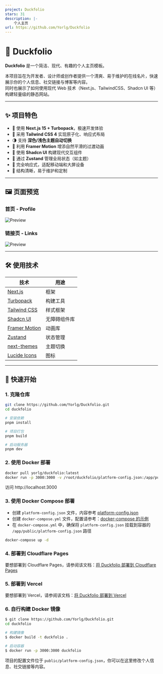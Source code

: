 ```yaml
---
project: Duckfolio
stars: 31
description: |-
    个人主页
url: https://github.com/Yorlg/Duckfolio
---
```


# 🦆 Duckfolio

**Duckfolio** 是一个简洁、现代、有趣的个人主页模板。

本项目旨在为开发者、设计师或创作者提供一个清爽、易于维护的在线名片，快速展示你的个人信息、社交链接与博客等内容。  
同时也展示了如何使用现代 Web 技术（Next.js、TailwindCSS、Shadcn UI 等）构建轻量级的静态网站。

---

## ✨ 项目特色

- 🚀 使用 **Next.js 15 + Turbopack**，极速开发体验
- 🎨 采用 **Tailwind CSS 4** 实现原子化、响应式布局
- 🌗 支持 **深色/浅色主题自动切换**
- 💫 利用 **Framer Motion** 增添自然平滑的过渡动画
- 🧩 使用 **Shadcn UI** 构建现代交互组件
- 🧠 通过 **Zustand** 管理全局状态（如主题）
- 📱 完全响应式，适配移动端和大屏设备
- 🧼 结构清晰，易于维护和定制

---

## 🖼️ 页面预览

### 首页 - Profile  
![Preview](https://blog.yorlg.it/wp-content/uploads/2025/05/Duckfolio-Profile.png)

### 链接页 - Links  
![Preview](https://blog.yorlg.it/wp-content/uploads/2025/05/Duckfolio-Links.png)

---

## 🛠️ 使用技术

| 技术                                                      | 用途         |
| --------------------------------------------------------- | ------------ |
| [Next.js](https://nextjs.org/)                            | 框架         |
| [Turbopack](https://turbo.build/pack)                     | 构建工具     |
| [Tailwind CSS](https://tailwindcss.com/)                  | 样式框架     |
| [Shadcn UI](https://ui.shadcn.com/ )                      | 无障碍组件库 |
| [Framer Motion](https://www.framer.com/motion/)           | 动画库       |
| [Zustand](https://github.com/pmndrs/zustand)              | 状态管理     |
| [next-themes](https://github.com/pacocoursey/next-themes) | 主题切换     |
| [Lucide Icons](https://lucide.dev/)                       | 图标         |

---

## 🚀 快速开始

### 1. 克隆仓库

```bash
git clone https://github.com/Yorlg/Duckfolio.git
cd duckfolio

# 安装依赖
pnpm install

# 项目打包
pnpm build

# 启动服务器
pnpm dev
```
### 2. 使用 Docker 部署

```bash
docker pull yorlg/duckfolio:latest
docker run -p 3000:3000 -v /root/duckfolio/platform-config.json:/app/public/platform-config.json yorlg/duckfolio:latest
```
访问 http://localhost:3000

### 3. 使用 Docker Compose 部署
- 创建 `platform-config.json` 文件，内容参考 [platform-config.json](public/platform-config.json)
- 创建 `docker-compose.yml` 文件，配置请参考：[docker-compose 的示例](docker-compose.yml)
- 在 `docker-compose.yml` 中，确保将 `platform-config.json` 挂载到容器的 `/app/public/platform-config.json` 路径
  
```bash
docker-compose up -d
```

### 4. 部署到 Cloudflare Pages

要想部署到 Cloudflare Pages，请参阅该文档：[将 Duckfolio 部署到 Cloudflare Pages](https://github.com/Yorlg/Duckfolio/blob/cf-pages/docs/deploy-to-cloudflare-pages.md)

### 5. 部署到 Vercel

要想部署到 Vercel，请参阅该文档：[将 Duckfolio 部署到 Vercel](https://github.com/Yorlg/Duckfolio/blob/cf-pages/docs/deploy-to-vercel.md)

### 6. 自行构建 Docker 镜像

```bash
$ git clone https://github.com/Yorlg/Duckfolio.git
cd duckfolio

# 构建镜像
$ docker build -t duckfolio .

# 启动容器
$ docker run -p 3000:3000 duckfolio
```

项目的配置文件位于 `public/platform-config.json`，你可以在这里修改个人信息、社交链接等内容。
